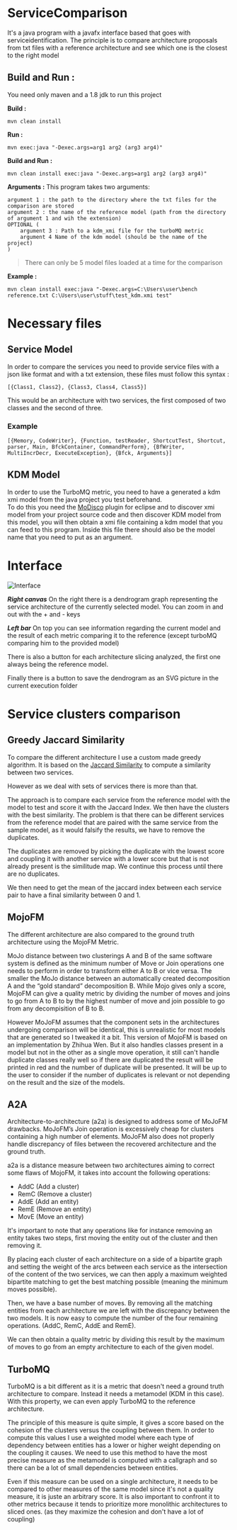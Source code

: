 
# ServiceComparison

It's a java program with a javafx interface based that goes with serviceidentification.
The principle is to compare architecture proposals from txt files with a reference architecture and see which one is the closest to the right model

## Build and Run :

You need only maven and a 1.8 jdk to run this project

**Build :**

    mvn clean install
    
**Run :**

    mvn exec:java "-Dexec.args=arg1 arg2 (arg3 arg4)"
    
**Build and Run  :**

    mvn clean install exec:java "-Dexec.args=arg1 arg2 (arg3 arg4)"

**Arguments :**
This program takes two arguments:

    argument 1 : the path to the directory where the txt files for the comparison are stored
    argument 2 : the name of the reference model (path from the directory of argument 1 and wih the extension)
    OPTIONAL (
	    argument 3 : Path to a kdm_xmi file for the turboMQ metric
	    argument 4 Name of the kdm model (should be the name of the project)
    )

> There can only be 5 model files loaded at a time for the comparison

    
**Example :**

    mvn clean install exec:java "-Dexec.args=C:\Users\user\bench reference.txt C:\Users\user\stuff\test_kdm.xmi test"


# Necessary files

## Service Model

In order to compare the services you need to provide service files with a json like format and with a txt extension, these files must follow this syntax :

    [{Class1, Class2}, {Class3, Class4, Class5}]

This would be an architecture with two services, the first composed of two classes and the second of three.

### Example

    [{Memory, CodeWriter}, {Function, testReader, ShortcutTest, Shortcut, parser, Main, BfckContainer, CommandPerform}, {BfWriter, MultiIncrDecr, ExecuteException}, {Bfck, Arguments}]

## KDM Model

In order to use the TurboMQ metric, you need to have a generated a kdm xmi model from the java project you test beforehand.  
To do this you need the [MoDisco](https://www.eclipse.org/MoDisco/) plugin for eclipse and to discover xmi model from your project source code and then discover KDM model from this model, you will then obtain a xmi file containing a kdm model that you can feed to this program. Inside this file there should also be the model name that you need to put as an argument.


# Interface

![Interface](http://image.noelshack.com/fichiers/2018/32/5/1533928143-servicecomp2.png)

***Right canvas***
On the right there is a dendrogram graph representing the service architecture of the currently selected model. You can zoom in and out with the + and - keys

***Left bar***
On top you can see information regarding the current model and the result of each metric comparing it to the reference (except turboMQ comparing him to the provided model)

There is also a button for each architecture slicing analyzed, the first one always being the reference model.

Finally there is a button to save the dendrogram as an SVG picture in the current execution folder

# Service clusters comparison

## Greedy Jaccard Similarity

To compare the different architecture I use a custom made greedy algorithm.
It is based on the [Jaccard Similarity](https://en.wikipedia.org/wiki/Jaccard_index) to compute a similarity between two services.

However as we deal with sets of services there is more than that.

The approach is to compare each service from the reference model with the model to test and score it with the Jaccard Index. We then have the clusters with the best similarity. The problem is that there can be different services from the reference model that are paired with the same service from the sample model, as it would falsify the results, we have to remove the duplicates.

The duplicates are removed by picking the duplicate with the lowest score and coupling it with another service with a lower score but that is not already present is the similitude map. We continue this process until there are no duplicates.

We then need to get the mean of the jaccard index between each service pair to have a final similarity between 0 and 1.

## MojoFM

The different architecture are also compared to the ground truth architecture using the MojoFM Metric.

MoJo distance between two clusterings A and B of the same software system is defined as the minimum number of Move or Join operations one needs to perform in order to transform either A  to B or vice versa. The smaller the MoJo distance between an automatically created decomposition A and the “gold standard” decomposition B.
While Mojo gives only a score, MojoFM can give a quality metric by dividing the number of moves and joins to go from A to B to by the highest number of move and join possible to go from any decompisition of B to B.

However MoJoFM assumes that the component sets in the architectures undergoing comparison will be identical, this is unrealistic for most models that are generated so I tweaked it a bit.
This version of MojoFM is based on an implementation by Zhihua Wen. But it also handles classes present in a model but not in the other as a single move operation, it still can't handle duplicate classes really well so if there are duplicated the result will be printed in red and the number of duplicate will be presented. It will be up to the user to consider if the number of duplicates is relevant or not depending on the result and the size of the models.

## A2A

Architecture-to-architecture (a2a) is designed to address some of MoJoFM drawbacks.
MoJoFM’s Join operation is excessively cheap for clusters containing a high number of elements.
MoJoFM also does not properly handle discrepancy of files between the recovered architecture and the ground truth. 

a2a is a distance measure between two architectures aiming to correct some flaws of MojoFM, it takes into account the following operations:

 - AddC (Add a cluster) 
 - RemC (Remove a cluster) 
 - AddE (Add an entity)
 - RemE (Remove an entity)
 - MovE (Move an entity)

It's important to note that any operations like for instance removing an entity takes two steps, first moving the entity out of the cluster and then removing it.

By placing each cluster of each architecture on a side of a bipartite graph and setting the weight of the arcs between each service as the intersection of the content of the two services, we can then apply a maximum weighted bipartite matching to get the best matching possible (meaning the minimum moves possible).

Then, we have a base number of moves. By removing all the matching entities from each architecture we are left with the discrepancy between the two models. It is now easy to compute the number of the four remaining operations. (AddC, RemC, AddE and RemE).

We can then obtain a quality metric by dividing this result by the maximum of moves to go from an empty architecture to each of the given model.

## TurboMQ

TurboMQ is a bit different as it is a metric that doesn't need a ground truth architecture to compare. Instead it needs a metamodel (KDM in this case). With this property, we can even apply TurboMQ to the reference architecture.

The principle of this measure is quite simple, it gives a score based on the cohesion of the clusters versus the coupling between them. In order to compute this values I use a weighted model where each type of dependency between entities has a lower or higher weight depending on the coupling it causes. We need to use this method to have the most precise measure as the metamodel is computed with a callgraph and so there can be a lot of small dependencies between entities.

Even if this measure can be used on a single architecture, it needs to be compared to other measures of the same model since it's not a quality measure, it is juste an arbitrary score. 
It is also important to confront it to other metrics because it tends to prioritize more monolithic architectures to sliced ones. (as they maximize the cohesion and don't have a lot of coupling)
